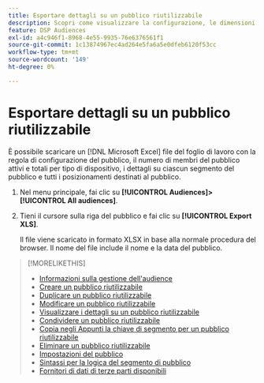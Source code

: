 ```yaml
---
title: Esportare dettagli su un pubblico riutilizzabile
description: Scopri come visualizzare la configurazione, le dimensioni del pubblico e i posizionamenti mirati per un pubblico riutilizzabile.
feature: DSP Audiences
exl-id: a4c946f1-8968-4e55-9935-76e6376561f1
source-git-commit: 1c13874967ec4ad264e5fa6a5e0dfeb6120f53cc
workflow-type: tm+mt
source-wordcount: '149'
ht-degree: 0%

---
```


# Esportare dettagli su un pubblico riutilizzabile

È possibile scaricare un [!DNL Microsoft Excel] file del foglio di lavoro con la regola di configurazione del pubblico, il numero di membri del pubblico attivi e totali per tipo di dispositivo, i dettagli su ciascun segmento del pubblico e tutti i posizionamenti destinati al pubblico.

1. Nel menu principale, fai clic su **[!UICONTROL Audiences]>[!UICONTROL All audiences]**.

1. Tieni il cursore sulla riga del pubblico e fai clic su **[!UICONTROL Export XLS]**.

   Il file viene scaricato in formato XLSX in base alla normale procedura del browser. Il nome del file include il nome e la data del pubblico.

>[!MORELIKETHIS]
>
>* [Informazioni sulla gestione dell&#39;audience](audience-about.md)
>* [Creare un pubblico riutilizzabile](reusable-audience-create.md)
>* [Duplicare un pubblico riutilizzabile](reusable-audience-duplicate.md)
>* [Modificare un pubblico riutilizzabile](reusable-audience-edit.md)
>* [Visualizzare i dettagli su un pubblico riutilizzabile](reusable-audience-view-details.md)
>* [Condividere un pubblico riutilizzabile](reusable-audience-share.md)
>* [Copia negli Appunti la chiave di segmento per un pubblico riutilizzabile](reusable-audience-clipboard.md)
>* [Eliminare un pubblico riutilizzabile](reusable-audience-delete.md)
>* [Impostazioni del pubblico](audience-settings.md)
>* [Sintassi per la logica del segmento di pubblico](audience-segment-logic-syntax.md)
>* [Fornitori di dati di terze parti disponibili](third-party-data-providers.md)

